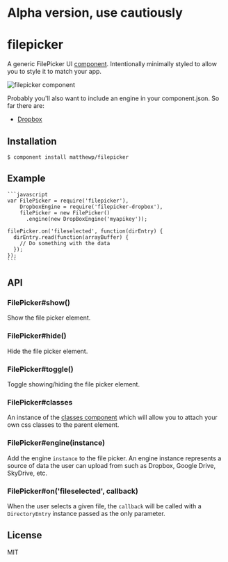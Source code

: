 # Alpha version, use cautiously

# filepicker

  A generic FilePicker UI [component](https://github.com/component/component). Intentionally minimally styled to allow you to style it to match your app.

  ![filepicker component](http://i.imgur.com/p4RO6vz.png)

  Probably you'll also want to include an engine in your component.json. So far there are:

  * [Dropbox](https://github.com/matthewp/filepicker-dropbox)

## Installation

    $ component install matthewp/filepicker

## Example
  
    ```javascript
    var FilePicker = require('filepicker'),
        DropboxEngine = require('filepicker-dropbox'),
        filePicker = new FilePicker()
          .engine(new DropBoxEngine('myapikey'));

    filePicker.on('fileselected', function(dirEntry) {
      dirEntry.read(function(arrayBuffer) {
        // Do something with the data
      });
    });
    ``` 

## API

### FilePicker#show()

Show the file picker element.

### FilePicker#hide()

Hide the file picker element.

### FilePicker#toggle()

Toggle showing/hiding the file picker element.

### FilePicker#classes

An instance of the [classes component](https://github.com/component/classes) which will allow you to attach your own css classes to the parent element.

### FilePicker#engine(instance)

Add the engine ``instance`` to the file picker. An engine instance represents a source of data the user can upload from such as Dropbox, Google Drive, SkyDrive, etc.

### FilePicker#on('fileselected', callback)

When the user selects a given file, the ``callback`` will be called with a ``DirectoryEntry`` instance passed as the only parameter.

## License

  MIT
